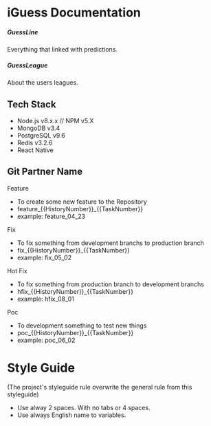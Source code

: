 # iGuess Documentation

##### GuessLine 
Everything that linked with predictions.

##### GuessLeague 
About the users leagues.

## Tech Stack
* Node.js v8.x.x // NPM v5.X
* MongoDB v3.4
* PostgreSQL v9.6
* Redis v3.2.6
* React Native

## Git Partner Name
Feature
* To create some new feature to the Repository
* feature_{{HistoryNumber}}_{{TaskNumber}}
* example: feature_04_23

Fix
* To fix something from development branchs to production branch
* fix_{{HistoryNumber}}_{{TaskNumber}}
* example: fix_05_02

Hot Fix
* To fix something from production branch to development branchs
* hfix_{{HistoryNumber}}_{{TaskNumber}}
* example: hfix_08_01

Poc
* To development something to test new things
* poc_{{HistoryNumber}}_{{TaskNumber}}
* example: poc_06_02

# Style Guide
(The project's styleguide rule overwrite the general rule from this styleguide)
* Use alway 2 spaces. With no tabs or 4 spaces.
* Use always English name to variables.
